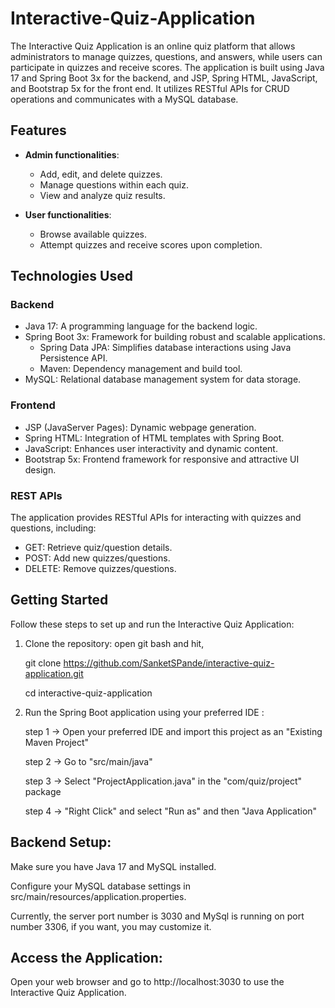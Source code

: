 # Interactive-Quiz-Application
The Interactive Quiz Application is an online quiz platform that allows administrators to manage quizzes, questions, and answers, while users can participate in quizzes and receive scores. 
The application is built using Java 17 and Spring Boot 3x for the backend, and JSP, Spring HTML, JavaScript, and Bootstrap 5x for the front end.
It utilizes RESTful APIs for CRUD operations and communicates with a MySQL database.

## Features

- **Admin functionalities**:
  - Add, edit, and delete quizzes.
  - Manage questions within each quiz.
  - View and analyze quiz results.

- **User functionalities**:
  - Browse available quizzes.
  - Attempt quizzes and receive scores upon completion.

## Technologies Used

### Backend

- Java 17: A programming language for the backend logic.
- Spring Boot 3x: Framework for building robust and scalable applications.
  - Spring Data JPA: Simplifies database interactions using Java Persistence API.
  - Maven: Dependency management and build tool.
- MySQL: Relational database management system for data storage.

### Frontend

- JSP (JavaServer Pages): Dynamic webpage generation.
- Spring HTML: Integration of HTML templates with Spring Boot.
- JavaScript: Enhances user interactivity and dynamic content.
- Bootstrap 5x: Frontend framework for responsive and attractive UI design.

### REST APIs

The application provides RESTful APIs for interacting with quizzes and questions, including:
- GET: Retrieve quiz/question details.
- POST: Add new quizzes/questions.
- DELETE: Remove quizzes/questions.

## Getting Started

Follow these steps to set up and run the Interactive Quiz Application:

1. Clone the repository:
   open git bash and hit,
   
   git clone https://github.com/SanketSPande/interactive-quiz-application.git
   
   cd interactive-quiz-application
   
3. Run the Spring Boot application using your preferred IDE :

    step 1 -> Open your preferred IDE and import this project as an "Existing Maven Project"
    
    step 2 -> Go to "src/main/java" 
    
    step 3 -> Select "ProjectApplication.java" in the "com/quiz/project" package

    step 4 -> "Right Click" and select "Run as" and then "Java Application"

## Backend Setup:

Make sure you have Java 17 and MySQL installed.

Configure your MySQL database settings in src/main/resources/application.properties.

Currently, the server port number is 3030 and MySql is running on port number 3306, if you want, you may customize it.


## Access the Application:

Open your web browser and go to http://localhost:3030 to use the Interactive Quiz Application.
